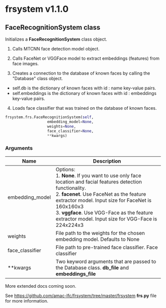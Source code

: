 # frsystem v1.1.0

## FaceRecognitionSystem class

Initializes a **FaceRecognitionSystem** class object.  

1. Calls MTCNN face detection model object.
2. Calls FaceNet or VGGFace model to extract embeddings (features) from face images.

 3.  Creates a connection to the database of known faces by calling the "Database" class object. 

- self.db is the dictionary of known faces with id : name key-value pairs.
- self.embeddings is the dictionary of known faces with id : embeddings key-value pairs.

 4. Loads face classifier that was trained on the database of known faces. 

```python
frsystem.frs.FaceRecognitionSystem(self,
				   embedding_model=None,
				   weights=None,
				   face_classifier=None,
				   **kwargs)
```

### Arguments
Name | Description 
---------- | ---------- |
embedding_model	| Options: <br>  1. **None**. If you want to use only face location and facial features detection functionality.<br> 2. **facenet**. Use FaceNet as the feature extractor model. Input size for FaceNet is 160x160x3 <br> 3. **vggface**. Use VGG-Face as the feature extractor model. Input size for VGG-Face is 224x224x3
weights	| File path to the weights for the chosen embedding model. Defaults to None
face_classifier	| File path to pre-trained face classifier. Face classifier 
**kwargs | Two keyword arguments that are passed to the Database class. **db_file** and **embeddings_file** 

More extended docs coming soon.

See https://github.com/amac-lfc/frsystem/tree/master/frsystem **frs**.**py** file for more information.